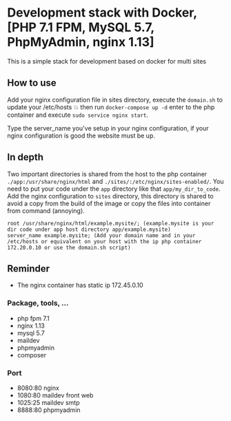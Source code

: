 # Development stack with Docker, [PHP 7.1 FPM, MySQL 5.7, PhpMyAdmin, nginx 1.13]

This is a simple stack for development based on docker for multi sites

## How to use

Add your nginx configuration file in sites directory, execute the `domain.sh` to update your /etc/hosts :boom: then run `docker-compose up -d` enter to the php container and execute `sudo service nginx start`.

Type the server_name you've setup in your nginx configuration, if your nginx configuration is good the website must be up.

## In depth

Two important directories is shared from the host to the php container `./app:/usr/share/nginx/html` and `./sites/:/etc/nginx/sites-enabled/`.
You need to put your code under the `app` directory like that `app/my_dir_to_code`.
Add the nginx configuration to `sites` directory, this directory is shared to avoid a copy from the build of the image or copy the files into container from command (annoying).

    root /usr/share/nginx/html/example.mysite/; (example.mysite is your dir code under app host directory app/example.mysite)
    server_name example.mysite; (Add your domain name and in your /etc/hosts or equivalent on your host with the ip php container 172.20.0.10 or use the domain.sh script)

## Reminder

- The nginx container has static ip 172.45.0.10

### Package, tools, ...

- php fpm 7.1
- nginx 1.13
- mysql 5.7
- maildev
- phpmyadmin
- composer

### Port

- 8080:80 nginx
- 1080:80 maildev front web
- 1025:25 maildev smtp
- 8888:80 phpmyadmin
